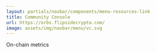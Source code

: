 ```yaml
---
layout: partials/navbar/components/menu-resources-link
title: Community Console
url: https://orbs.flipsidecrypto.com/
image: assets/img/navbar/menu/vc.svg
---
```


On-chain metrics
